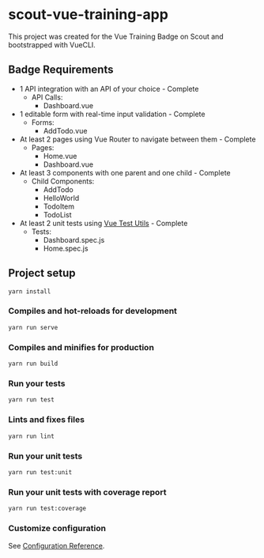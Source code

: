 # scout-vue-training-app
This project was created for the Vue Training Badge on Scout and bootstrapped with VueCLI.

## Badge Requirements
- 1 API integration with an API of your choice - Complete
    - API Calls:
        - Dashboard.vue
- 1 editable form with real-time input validation - Complete
    - Forms:
        - AddTodo.vue
- At least 2 pages using Vue Router to navigate between them - Complete
    - Pages:
        - Home.vue
        - Dashboard.vue
- At least 3 components with one parent and one child - Complete
    - Child Components:
        - AddTodo
        - HelloWorld
        - TodoItem
        - TodoList
- At least 2 unit tests using [Vue Test Utils](https://vue-test-utils.vuejs.org/) - Complete
    - Tests:
        - Dashboard.spec.js
        - Home.spec.js

## Project setup
```
yarn install
```

### Compiles and hot-reloads for development
```
yarn run serve
```

### Compiles and minifies for production
```
yarn run build
```

### Run your tests
```
yarn run test
```

### Lints and fixes files
```
yarn run lint
```

### Run your unit tests
```
yarn run test:unit
```

### Run your unit tests with coverage report
```
yarn run test:coverage
```

### Customize configuration
See [Configuration Reference](https://cli.vuejs.org/config/).
